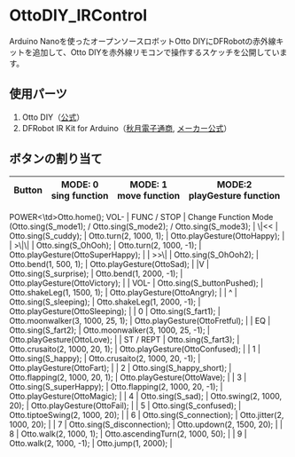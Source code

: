 # OttoDIY_IRControl
Arduino Nanoを使ったオープンソースロボットOtto DIYにDFRobotの赤外線キットを追加して、Otto DIYを赤外線リモコンで操作するスケッチを公開しています。
## 使用パーツ
1. Otto DIY（[公式](https://www.ottodiy.com/)）
2. DFRobot IR Kit for Arduino（[秋月電子通商](http://akizukidenshi.com/catalog/g/gM-07042/), [メーカー公式](https://wiki.dfrobot.com/IR_Kit_SKU_DFR0107_)）
## ボタンの割り当て
| Button | MODE\: 0<br>sing function | MODE\: 1<br>move function | MODE\:2<br>playGesture function |
| --- | --- | --- | --- |
<tr><td>POWER<\td><td>Otto.home();</td></tr>
  <tr><td>VOL-</td><td></td></tr>
| FUNC / STOP | Change Function Mode (Otto.sing(S_mode1); / Otto.sing(S_mode2); / Otto.sing(S_mode3);
| \|<< | Otto.sing(S_cuddy); | Otto.turn(2, 1000, 1); | Otto.playGesture(OttoHappy); |
| >\|\|	| Otto.sing(S_OhOoh);	| Otto.turn(2, 1000, -1);	| Otto.playGesture(OttoSuperHappy); |
| >>\| | Otto.sing(S_OhOoh2); | Otto.bend(1, 500, 1); | Otto.playGesture(OttoSad); |
|V | Otto.sing(S_surprise);	| Otto.bend(1, 2000, -1);	| Otto.playGesture(OttoVictory); |
| VOL- | Otto.sing(S_buttonPushed); |	Otto.shakeLeg(1, 1500, 1); | Otto.playGesture(OttoAngry); |
| ^	| Otto.sing(S_sleeping); | Otto.shakeLeg(1, 2000, -1); | Otto.playGesture(OttoSleeping); |
| 0	| Otto.sing(S_fart1); | Otto.moonwalker(3, 1000, 25, 1); | Otto.playGesture(OttoFretful); |
| EQ | Otto.sing(S_fart2); | Otto.moonwalker(3, 1000, 25, -1); | Otto.playGesture(OttoLove); |
| ST / REPT | Otto.sing(S_fart3); | Otto.crusaito(2, 1000, 20, 1); | Otto.playGesture(OttoConfused); |
| 1 | Otto.sing(S_happy);	| Otto.crusaito(2, 1000, 20, -1); | Otto.playGesture(OttoFart); |
| 2	| Otto.sing(S_happy_short); | Otto.flapping(2, 1000, 20, 1); | Otto.playGesture(OttoWave); |
| 3	| Otto.sing(S_superHappy); | Otto.flapping(2, 1000, 20, -1); | Otto.playGesture(OttoMagic); |
| 4	| Otto.sing(S_sad); | Otto.swing(2, 1000, 20); | Otto.playGesture(OttoFail); |
| 5	| Otto.sing(S_confused); | Otto.tiptoeSwing(2, 1000, 20); |
| 6 | Otto.sing(S_connection); | Otto.jitter(2, 1000, 20); |
| 7 | Otto.sing(S_disconnection); | Otto.updown(2, 1500, 20); |
| 8	| Otto.walk(2, 1000, 1); | Otto.ascendingTurn(2, 1000, 50); |	
| 9 |	Otto.walk(2, 1000, -1); | Otto.jump(1, 2000); |
